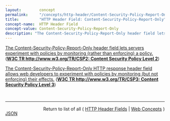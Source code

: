 ```yaml
---
layout:        concept
permalink:     "/concepts/http-header/Content-Security-Policy-Report-Only"
title:         "HTTP Header Field: Content-Security-Policy-Report-Only"
concept-name:  HTTP Header Field
concept-value: Content-Security-Policy-Report-Only
description: "The Content-Security-Policy-Report-Only header field lets servers experiment with policies by monitoring (rather than enforcing) a policy."
---
```


[The Content-Security-Policy-Report-Only header field lets servers experiment with policies by monitoring (rather than enforcing) a policy.](http://www.w3.org/TR/CSP2/#content-security-policy-report-only-header-field "Read documentation for HTTP Header Field &#34;Content-Security-Policy-Report-Only&#34;") (**[W3C TR http://www.w3.org/TR/CSP2: Content Security Policy Level 2](/specs/W3C/TR/CSP2 "This document defines a policy language used to declare a set of content restrictions for a web resource, and a mechanism for transmitting the policy from a server to a client where the policy is enforced.")**)

[The Content-Security-Policy-Report-Only HTTP response header field allows web developers to experiment with policies by monitoring (but not enforcing) their effects.](http://www.w3.org/TR/CSP3/#cspro-header "Read documentation for HTTP Header Field &#34;Content-Security-Policy-Report-Only&#34;") (**[W3C TR http://www.w3.org/TR/CSP3: Content Security Policy Level 3](/specs/W3C/TR/CSP3 "This document defines a mechanism by which web developers can control the resources which a particular page can fetch or execute, as well as a number of security-relevant policy decisions.")**)

<br/>
<hr/>

<p style="float : left"><a href="./Content-Security-Policy-Report-Only.json" title="JSON representing this particular Web Concept value">JSON</a></p>
<p style="text-align: right">Return to list of all ( <a href="../http-header/">HTTP Header Fields</a> | <a href="../">Web Concepts</a> )</p>

